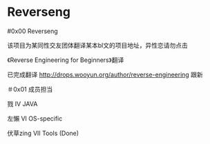 # Reverseng


#0x00 Reverseng

该项目为某同性交友团体翻译某本bl文的项目地址，异性恋请勿点击

《Reverse Engineering for Beginners》翻译

已完成翻译 http://drops.wooyun.org/author/reverse-engineering  跟新

＃0x01 成员担当

戮  IV JAVA

左懶  VI OS-specific

伏草zing  VII Tools (Done)
